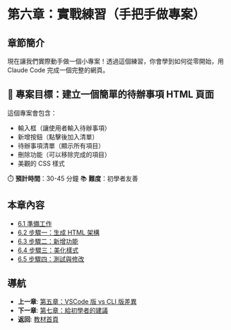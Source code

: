 # 第六章：實戰練習（手把手做專案）

## 章節簡介

現在讓我們實際動手做一個小專案！透過這個練習，你會學到如何從零開始，用 Claude Code 完成一個完整的網頁。

## 🎯 專案目標：建立一個簡單的待辦事項 HTML 頁面

這個專案會包含：
- 輸入框（讓使用者輸入待辦事項）
- 新增按鈕（點擊後加入清單）
- 待辦事項清單（顯示所有項目）
- 刪除功能（可以移除完成的項目）
- 美觀的 CSS 樣式

⏱️ **預計時間**：30-45 分鐘
📚 **難度**：初學者友善

## 本章內容

- [6.1 準備工作](./6.1-preparation.md)
- [6.2 步驟一：生成 HTML 架構](./6.2-html-structure.md)
- [6.3 步驟二：新增功能](./6.3-add-functionality.md)
- [6.4 步驟三：美化樣式](./6.4-styling.md)
- [6.5 步驟四：測試與修改](./6.5-testing.md)

## 導航

- **上一章**: [第五章：VSCode 版 vs CLI 版差異](../chapter5/README.md)
- **下一章**: [第七章：給初學者的建議](../chapter7/README.md)
- **返回**: [教材首頁](../../README.md)
